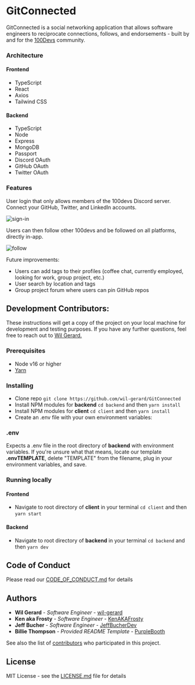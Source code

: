 # GitConnected

GitConnected is a social networking application that allows software engineers to reciprocate connections, follows, and endorsements - built by and for the [100Devs](https://leonnoel.com/100devs/) community.

### Architecture

#### Frontend

  - TypeScript
  - React
  - Axios
  - Tailwind CSS

#### Backend

  - TypeScript
  - Node
  - Express
  - MongoDB
  - Passport
  - Discord OAuth
  - GitHub OAuth
  - Twitter OAuth

### Features

User login that only allows members of the 100devs Discord server. Connect your GitHub, Twitter, and LinkedIn accounts.

![sign-in](https://user-images.githubusercontent.com/74286884/156219311-52e31316-2435-4e19-bbf0-981c30d9233d.gif)

Users can then follow other 100devs and be followed on all platforms, directly in-app.

![follow](https://user-images.githubusercontent.com/74286884/156219385-920d9663-a2cd-4e8a-9e6f-f17cefcfb3f5.gif)

Future improvements:
- Users can add tags to their profiles (coffee chat, currently employed, looking for work, group project, etc.)
- User search by location and tags
- Group project forum where users can pin GitHub repos

## Development Contributors:

These instructions will get a copy of the project on your local machine for development and testing purposes. If you have any further questions, feel free to reach out to [Wil Gerard.](https://github.com/wil-gerard)

### Prerequisites

* Node v16 or higher
* [Yarn](https://yarnpkg.com/)

### Installing
* Clone repo
`git clone https://github.com/wil-gerard/GitConnected`
* Install NPM modules for **backend** `cd backend` and then `yarn install`
* Install NPM modules for **client** `cd client` and then `yarn install`
* Create an .env file with your own environment variables:

### .env
Expects a .env file in the root directory of **backend** with environment variables. If you're unsure what that means, locate our template **.envTEMPLATE**, delete "TEMPLATE" from the filename, plug in your environment variables, and save.

### Running locally

#### Frontend
* Navigate to root directory of **client** in your terminal `cd client` and then `yarn start`

#### Backend
* Navigate to root directory of **backend** in your terminal `cd backend` and then `yarn dev`

## Code of Conduct

Please read our [CODE_OF_CONDUCT.md](CODE_OF_CONDUCT.md) for details

## Authors
  - **Wil Gerard** - *Software Engineer* - [wil-gerard](https://github.com/wil-gerard)
  - **Ken aka Frosty** - *Software Engineer* - [KenAKAFrosty](https://github.com/KenAKAFrosty)
  - **Jeff Bucher** - *Software Engineer* - [JeffBucherDev](https://github.com/JeffBucherDev)
  - **Billie Thompson** - *Provided README Template* - [PurpleBooth](https://github.com/PurpleBooth)

See also the list of
[contributors](https://github.com/wil-gerard/GitConnected/contributors)
who participated in this project.

## License

MIT License - see the [LICENSE.md](LICENSE.md) file for details
